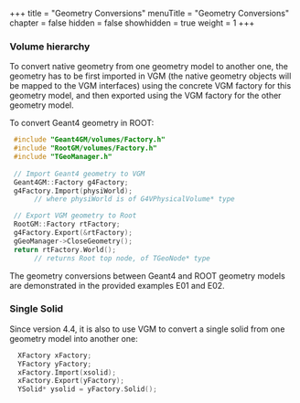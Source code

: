 +++
title = "Geometry Conversions"
menuTitle = "Geometry Conversions"
chapter = false
hidden = false
showhidden = true
weight = 1
+++

### Volume hierarchy

To convert native geometry from one geometry model to another one, the geometry has to be first imported in VGM (the native geometry objects will be mapped to the VGM interfaces) using the concrete VGM factory for this geometry model, and then exported using the VGM factory for the other geometry model.

To convert Geant4 geometry in ROOT:

```c++                                              
 #include "Geant4GM/volumes/Factory.h" 
 #include "RootGM/volumes/Factory.h" 
 #include "TGeoManager.h"                               
                                                        
 // Import Geant4 geometry to VGM                       
 Geant4GM::Factory g4Factory;
 g4Factory.Import(physiWorld);                          
      // where physiWorld is of G4VPhysicalVolume* type 

 // Export VGM geometry to Root                         
 RootGM::Factory rtFactory;
 g4Factory.Export(&rtFactory);
 gGeoManager->CloseGeometry();
 return rtFactory.World();                              
      // returns Root top node, of TGeoNode* type       
 ```

The geometry conversions between Geant4 and ROOT geometry models are demonstrated in the provided examples E01 and E02.

### Single Solid

Since version 4.4, it is also to use VGM to convert a single solid from one geometry model into another one:

```c++                                                  
  XFactory xFactory;
  YFactory yFactory;
  xFactory.Import(xsolid);
  xFactory.Export(yFactory);
  YSolid* ysolid = yFactory.Solid();                    
```
